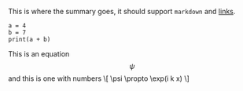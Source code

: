 This is where the summary goes, it should support `markdown` and [links](http://gitbub.com).
```syntax=python
a = 4
b = 7
print(a + b)
```
This is an equation $$ \psi$$ and this is one with numbers
\\[ \psi \propto \exp(i k x) \\]
